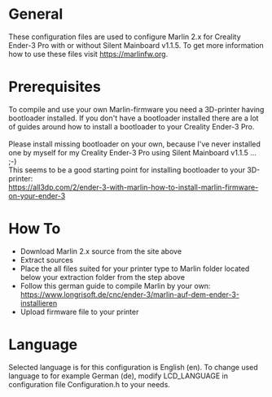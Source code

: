 # General
These configuration files are used to configure Marlin 2.x for Creality Ender-3 Pro with or without Silent Mainboard v1.1.5. To get more information how to use these files visit https://marlinfw.org.
# Prerequisites
To compile and use your own Marlin-firmware you need a 3D-printer having bootloader installed. If you don't have a bootloader installed there are a lot of guides around how to install a bootloader to your Creality Ender-3 Pro.<br><br>
Please install missing bootloader on your own, because I've never installed one by myself for my Creality Ender-3 Pro using Silent Mainboard v1.1.5 ... ;-)<br>
This seems to be a good starting point for installing bootloader to your 3D-printer:<br>
https://all3dp.com/2/ender-3-with-marlin-how-to-install-marlin-firmware-on-your-ender-3
# How To
* Download Marlin 2.x source from the site above
* Extract sources
* Place the all files suited for your printer type to Marlin folder located below your extraction folder from the step above
* Follow this german guide to compile Marlin by your own:<br>https://www.longrisoft.de/cnc/ender-3/marlin-auf-dem-ender-3-installieren
* Upload firmware file to your printer
# Language
Selected language is for this configuration is English (en). To change used language to for example German (de), modify LCD_LANGUAGE in configuration file Configuration.h to your needs.
